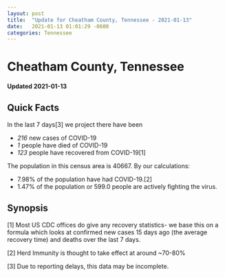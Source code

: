 ```yaml
---
layout: post
title:  "Update for Cheatham County, Tennessee - 2021-01-13"
date:   2021-01-13 01:01:29 -0600
categories: Tennessee
---
```


# Cheatham County, Tennessee
#### Updated 2021-01-13

## Quick Facts

In the last 7 days[3] we project there have been
- *216* new cases of COVID-19
- *1* people have died of COVID-19
- *123* people have recovered from COVID-19[1]

The population in this census area is 40667. By our calculations:
- 7.98% of the population have had COVID-19.[2]
- 1.47% of the population or 599.0 people are actively fighting the virus.

## Synopsis




[1] Most US CDC offices do give any recovery statistics- we base this on a formula which looks at confirmed new cases
15 days ago (the average recovery time) and deaths over the last 7 days.

[2] Herd Immunity is thought to take effect at around ~70-80%

[3] Due to reporting delays, this data may be incomplete.
 
    
